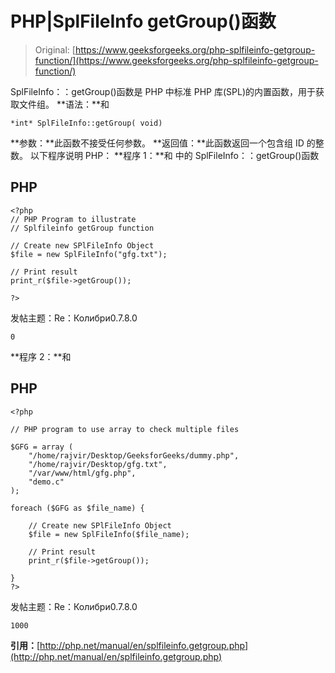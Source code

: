 # PHP|SplFileInfo getGroup()函数

> Original: [https://www.geeksforgeeks.org/php-splfileinfo-getgroup-function/](https://www.geeksforgeeks.org/php-splfileinfo-getgroup-function/)

SplFileInfo：：getGroup()函数是 PHP 中标准 PHP 库(SPL)的内置函数，用于获取文件组。
**语法：**和

```
*int* SplFileInfo::getGroup( void)
```

**参数：**此函数不接受任何参数。
**返回值：**此函数返回一个包含组 ID 的整数。
以下程序说明 PHP：
**程序 1：**和
中的 SplFileInfo：：getGroup()函数

## PHP

```
<?php
// PHP Program to illustrate
// Splfileinfo getGroup function

// Create new SPlFileInfo Object
$file = new SplFileInfo("gfg.txt");

// Print result
print_r($file->getGroup());

?>
```

发帖主题：Re：Колибри0.7.8.0

```
0
```

**程序 2：**和

## PHP

```
<?php

// PHP program to use array to check multiple files

$GFG = array (
    "/home/rajvir/Desktop/GeeksforGeeks/dummy.php",
    "/home/rajvir/Desktop/gfg.txt",
    "/var/www/html/gfg.php",
    "demo.c"
);

foreach ($GFG as $file_name) {

    // Create new SPlFileInfo Object
    $file = new SplFileInfo($file_name);

    // Print result
    print_r($file->getGroup());

}
?>
```

发帖主题：Re：Колибри0.7.8.0

```
1000
```

**引用：**[http://php.net/manual/en/splfileinfo.getgroup.php](http://php.net/manual/en/splfileinfo.getgroup.php)